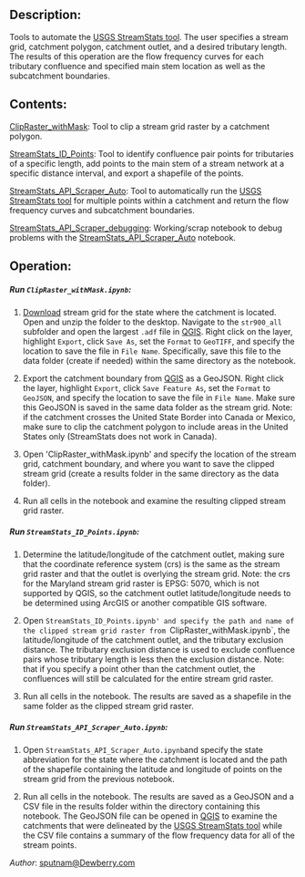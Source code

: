 ## Description:
Tools to automate the [USGS StreamStats tool](https://www.usgs.gov/mission-areas/water-resources/science/streamstats-streamflow-statistics-and-spatial-analysis-tools?qt-science_center_objects=0#qt-science_center_objects). The user specifies a stream grid, catchment polygon, catchment outlet, and a desired tributary length. The results of this operation are the flow frequency curves for each tributary confluence and specified main stem location as well as the subcatchment boundaries. 


## Contents:

[ClipRaster_withMask](ClipRaster_withMask.ipynb): Tool to clip a stream grid raster by a catchment polygon.

[StreamStats_ID_Points](StreamStats_ID_Points_v3.ipynb): Tool to identify confluence pair points for tributaries of a specific length, add points to the main stem of a stream network at a specific distance interval, and export a shapefile of the points. 

[StreamStats_API_Scraper_Auto](StreamStats_API_Scraper_Auto.ipynb):	Tool to automatically run the [USGS StreamStats tool](https://www.usgs.gov/mission-areas/water-resources/science/streamstats-streamflow-statistics-and-spatial-analysis-tools?qt-science_center_objects=0#qt-science_center_objects) for multiple points within a catchment and return the flow frequency curves and subcatchment boundaries.

[StreamStats_API_Scraper_debugging](StreamStats_API_Scraper_debugging.ipynb): Working/scrap notebook to debug problems with the [StreamStats_API_Scraper_Auto](StreamStats_API_Scraper_Auto.ipynb) notebook.


## Operation:

##### Run `ClipRaster_withMask.ipynb`:

1. [Download](https://streamstatsags.cr.usgs.gov/StreamGrids/directoryBrowsing.asp) stream grid for the state where the catchment is located. Open and unzip the folder to the desktop. Navigate to the `str900_all` subfolder and open the largest `.adf` file in [QGIS](https://qgis.org/en/site/forusers/download.html). Right click on the layer, highlight `Export`, click `Save As`, set the `Format` to `GeoTIFF`, and specify the location to save the file in `File Name`. Specifically, save this file to the data folder (create if needed) within the same directory as the notebook. 

2. Export the catchment boundary from [QGIS](https://qgis.org/en/site/forusers/download.html) as a GeoJSON. Right click the layer, highlight `Export`, click `Save Feature As`, set the `Format` to `GeoJSON`, and specify the location to save the file in `File Name`.  Make sure this GeoJSON is saved in the same data folder as the stream grid. Note: if the catchment crosses the United State Border into Canada or Mexico, make sure to clip the catchment polygon to include areas in the United States only (StreamStats does not work in Canada). 

3. Open 'ClipRaster_withMask.ipynb' and specify the location of the stream grid, catchment boundary, and where you want to save the clipped stream grid (create a results folder in the same directory as the data folder).

4. Run all cells in the notebook and examine the resulting clipped stream grid raster.

##### Run `StreamStats_ID_Points.ipynb`:

1. Determine the latitude/longitude of the catchment outlet, making sure that the coordinate reference system (crs) is the same as the stream grid raster and that the outlet is overlying the stream grid. Note: the crs for the Maryland stream grid raster is EPSG: 5070, which is not supported by QGIS, so the catchment outlet latitude/longitude needs to be determined using ArcGIS or another compatible GIS software. 

2. Open `StreamStats_ID_Points.ipynb' and specify the path and name of the clipped stream grid raster from `ClipRaster_withMask.ipynb`, the latitude/longitude of the catchment outlet, and the tributary exclusion distance. The tributary exclusion distance is used to exclude confluence pairs whose tributary length is less then the exclusion distance. Note: that if you specify a point other than the catchment outlet, the confluences will still be calculated for the entire stream grid raster.

3. Run all cells in the notebook. The results are saved as a shapefile in the same folder as the clipped stream grid raster.
	
##### Run `StreamStats_API_Scraper_Auto.ipynb`: 

1. Open `StreamStats_API_Scraper_Auto.ipynb`and specify the state abbreviation for the state where the catchment is located and the path of the shapefile containing the latitude and longitude of points on the stream grid from the previous notebook.
 
2. Run all cells in the notebook. The results are saved as a GeoJSON and a CSV file in the results folder within the directory containing this notebook. The GeoJSON file can be opened in [QGIS](https://qgis.org/en/site/forusers/download.html) to examine the catchments that were delineated by the [USGS StreamStats tool](https://www.usgs.gov/mission-areas/water-resources/science/streamstats-streamflow-statistics-and-spatial-analysis-tools?qt-science_center_objects=0#qt-science_center_objects) while the CSV file contains a summary of the flow frequency data for all of the stream points. 

*Author*: sputnam@Dewberry.com
